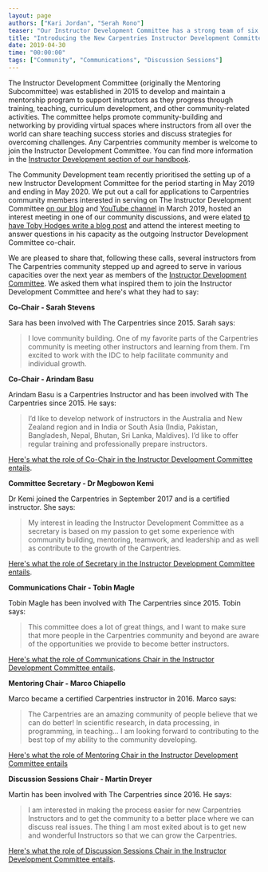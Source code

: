 ```yaml
---
layout: page
authors: ["Kari Jordan", "Serah Rono"]
teaser: "Our Instructor Development Committee has a strong team of six to lead its activities over the next year"
title: "Introducing the New Carpentries Instructor Development Committee"
date: 2019-04-30
time: "00:00:00"
tags: ["Community", "Communications", "Discussion Sessions"]
---
```


The Instructor Development Committee (originally the Mentoring Subcommittee) was established in 2015 to develop and maintain a mentorship program to support instructors as they progress through training, teaching, curriculum development, and other community-related activities. The committee helps promote community-building and networking by providing virtual spaces where instructors from all over the world can share teaching success stories and discuss strategies for overcoming challenges. Any Carpentries community member is welcome to join the Instructor Development Committee. You can find more information in the [Instructor Development section of our handbook](https://docs.carpentries.org/topic_folders/instructor_development/index.html).

The Community Development team recently prioritised the setting up of a new Instructor Development Committee for the period starting in May 2019 and ending in May 2020. We put out a call for applications to Carpentries community members interested in serving on The Instructor Development Committee [on our blog](https://carpentries.org/blog/2019/03/IDC-leadership-recruitment/) and [YouTube channel](https://youtu.be/gy2neLFS7KE) in March 2019, hosted an interest meeting in one of our community discussions, and were elated [to have Toby Hodges write a blog post](https://carpentries.org/blog/2019/04/idc-reflection/) and attend the interest meeting to answer questions in his capacity as the outgoing Instructor Development Committee co-chair.

We are pleased to share that, following these calls, several instructors from The Carpentries community stepped up and agreed to serve in various capacities over the next year as members of the [Instructor Development Committee](https://docs.carpentries.org/topic_folders/instructor_development/index.html). We asked them what inspired them to join the Instructor Development Committee and here's what they had to say:

**Co-Chair - Sarah Stevens**

Sara has been involved with The Carpentries since 2015. Sarah says:
>I love community building. One of my favorite parts of the Carpentries community is meeting other instructors and learning from them. I’m excited to work with the IDC to help facilitate community and individual growth. 

**Co-Chair - Arindam Basu**

Arindam Basu is a Carpentries Instructor and has been involved with The Carpentries since 2015. He says:
>I’d like to develop network of instructors in the Australia and New Zealand region and in India or South Asia (India, Pakistan, Bangladesh, Nepal, Bhutan, Sri Lanka, Maldives). I’d like to offer regular training and professionally prepare instructors.

[Here's what the role of Co-Chair in the Instructor Development Committee entails](https://docs.carpentries.org/topic_folders/instructor_development/instructor_development_committee.html#co-chairs). 

**Committee Secretary - Dr Megbowon Kemi**

Dr Kemi joined the Carpentries in September 2017 and is a certified instructor. She says:
>My interest in leading the Instructor Development Committee as a secretary is based on my passion to get some experience with community building, mentoring, teamwork, and leadership and as well as contribute to the growth of the Carpentries.

[Here's what the role of Secretary in the Instructor Development Committee entails](https://docs.carpentries.org/topic_folders/instructor_development/instructor_development_committee.html#secretary). 

**Communications Chair - Tobin Magle**

Tobin Magle has been involved with The Carpentries since 2015. Tobin says:
>This committee does a lot of great things, and I want to make sure that more people in the Carpentries community and beyond are aware of the opportunities we provide to become better instructors. 

 [Here's what the role of Communications Chair in the Instructor Development Committee entails](https://docs.carpentries.org/topic_folders/instructor_development/instructor_development_committee.html#communications-chair).

**Mentoring Chair - Marco Chiapello**

Marco became a certified Carpentries instructor in 2016. Marco says:
>The Carpentries are an amazing community of people believe that we can do better! In scientific research, in data processing, in programming, in teaching... I am looking forward to contributing to the best top of my ability to the community developing.

 [Here's what the role of Mentoring Chair in the Instructor Development Committee entails](https://docs.carpentries.org/topic_folders/instructor_development/instructor_development_committee.html#mentoring-chair)

**Discussion Sessions Chair - Martin Dreyer**

Martin has been involved with The Carpentries since 2016. He says:
>I am interested in making the process easier for new Carpentries Instructors and to get the community to a better place where we can discuss real issues. The thing I am most exited about is to get new and wonderful Instructors so that we can grow the Carpentries.

 [Here's what the role of Discussion Sessions Chair in the Instructor Development Committee entails](https://docs.carpentries.org/topic_folders/instructor_development/instructor_development_committee.html#discussion-session-coordinator). 